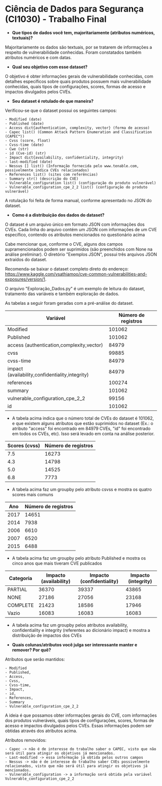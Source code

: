Ciência de Dados para Segurança (CI1030) - Trabalho Final
=================

- **Que tipos de dados você tem, majoritariamente (atributos numéricos, textuais)?**

Majoritariamente os dados são textuais, por se tratarem de informações a respeito de vulnerabilidade conhecidas.
Foram constatados também atributos numéricos e com datas.

- **Qual seu objetivo com esse dataset?**

O objetivo é obter informações gerais de vulnerabilidade conhecidas, com detalhes específicos sobre quais produtos possuem mais vulnerabilidade conhecidas, quais tipos de configurações, scores, 
formas de acesso e impactos divulgados pelos CVEs.  

- **Seu dataset é rotulado de que maneira?**

Verificou-se que o dataset possui os seguintes campos:

    - Modified (date)
    - Published (date)
    - Access dict{authentication, complexity, vector} (forma de acesso)
    - Capec list() (Common Attack Pattern Enumeration and Classification (CAPEC™))
    - Cvss (score, float)
    - Cvss-time (date)
    - Cwe (str)
    - id (Cve-id) (str)
    - Impact dict{availability, confidentiality, integrity)
    - last-modified (date)
    - Nessus [] list() (Informação fornecida pelo www.tenable.com, possivelmente indica CVEs relacionados)
    - References list() (sites com referências)
    - Summary str() (descrição do CVE)
    - Vulnerable_configuration list() (configuração do produto vulnerável)
    - Vulnerable_configuration_cpe_2_2 list() (configuração do produto vulnerável)

A rotulação foi feita de forma manual, conforme apresentado no JSON do dataset.

- **Como é a distribuição dos dados do dataset?**

O dataset é um arquivo único em formato JSON com informações dos CVEs. Cada linha do arquivo contém um JSON com informações de um CVE específico, contendo os atributos mencionados no questionário acima

Cabe mencionar que, conforme o CVE, alguns dos campos supramencionados podem ser suprimidos (são preenchidos com None na análise preliminar). O diretório "Exemplos JSON", possui três arquivos JSON extraídos do dataset.

Recomenda-se baixar o dataset completo direto do endereço: https://www.kaggle.com/vsathiamoo/cve-common-vulnerabilities-and-exposures/version/1.

O arquivo "Exploração_Dados.py" é um exemplo de leitura do dataset, tratamento das variáveis e também exploração de dados.

As tabelas a seguir foram geradas com a pré-análise do dataset. 

| Variável | Número de registros |
| --- | --- |
| Modified | 101062 |
| Published | 101062 |
| access (authentication,complexity,vector)  | 84979 |
| cvss | 99885 |
| cvss-time | 84979 |
| impact (availability,confidentiality,integrity)  | 84979 |
| references | 100274 |
| summary |  101062 |
| vulnerable_configuration_cpe_2_2 | 99156
| id | 101062 |

- A tabela acima indica que o número total de CVEs do dataset é 101062, e que existem alguns atributos que estão suprimidos no dataset (Ex.: o atributo "access" foi encontrado em 84979 CVEs, "id" foi encontrado em todos os CVEs, etc). Isso será levado em conta na análise posterior.

| Scores (cvss) | Número de registros |
| --- | --- |
| 7.5 | 16273 |
| 4.3 | 14798 |
| 5.0 | 14525 |
| 6.8 | 7773 |

- A tabela acima faz um groupby pelo atributo csvss e mostra os quatro scores mais comuns

| Ano | Número de registros |
| --- | --- |
| 2017 | 14651 |
| 2014 | 7938 |
| 2006 | 6610 |
| 2007 | 6520 |
| 2015 | 6488 |

- A tabela acima faz um groupby pelo atributo Published e mostra os cinco anos que mais tiveram CVE publicados

| Categoria | Impacto (availability) | Impacto (confidentiality) | Impacto (integrity) |
| --- | --- | --- | --- |
| PARTIAL | 36370 | 39337 | 43865 |
| NONE | 27186 | 27056 | 23168 |
| COMPLETE | 21423 | 18586 | 17946 |
| Vazio | 16083 | 16083 | 16083 |

- A tabela acima faz um groupby pelos atributos availability, confidentiality e integrity (referentes ao dicionário impact) e 
mostra a distribuição de impactos dos CVEs


- **Quais colunas/atributos você julga ser interessante manter e remover? Por quê?**

Atributos que serão mantidos: 

    - Modified
    - Published, 
    - Access, 
    - Cvss, 
    - Cvss-time, 
    - Impact, 
	- id,
    - References, 
    - Summary
    - Vulnerable_configuration_cpe_2_2

A ideia é que possamos obter informações gerais do CVE, com informações dos produtos vulneráveis, quais tipos de configurações, scores, 
formas de acesso e impactos divulgados pelos CVEs. Essas informações podem ser obtidas através dos atributos acima.

Atributos removidos:

    - Capec -> não é de interesse do trabalho saber o CAPEC, visto que não será útil para atingir os objetivos já mencionados.
    - Last-modified -> essa informação já obtida pelos outros campos
    - Nessus -> não é de interesse do trabalho saber CVEs possivelmente relacionados, visto que não será útil para atingir os objetivos já mencionados.
    - Vulnerable_configuration -> a informação será obtida pela variável Vulnerable_configuration_cpe_2_2


